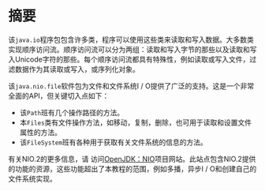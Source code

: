 # 摘要

该`java.io`程序包包含许多类，程序可以使用这些类来读取和写入数据。大多数类实现顺序访问流。顺序访问流可以分为两组：读取和写入字节的那些以及读取和写入Unicode字符的那些。每个顺序访问流都具有特殊性，例如读取或写入文件，过滤数据作为其读取或写入，或序列化对象。

该`java.nio.file`软件包为文件和文件系统I / O提供了广泛的支持。这是一个非常全面的API，但关键切入点如下：

- 该`Path`班有几个操作路径的方法。
- 本`Files`类有文件操作方法，如移动，复制，删除，也可用于读取和设置文件属性的方法。
- 该`FileSystem`班有各种用于获取有关文件系统的信息的方法。

有关NIO.2的更多信息，请 访问[OpenJDK：NIO](http://openjdk.java.net/projects/nio/)项目网站。此站点包含NIO.2提供的功能的资源，这些功能超出了本教程的范围，例如多播，异步I / O和创建自己的文件系统实现。